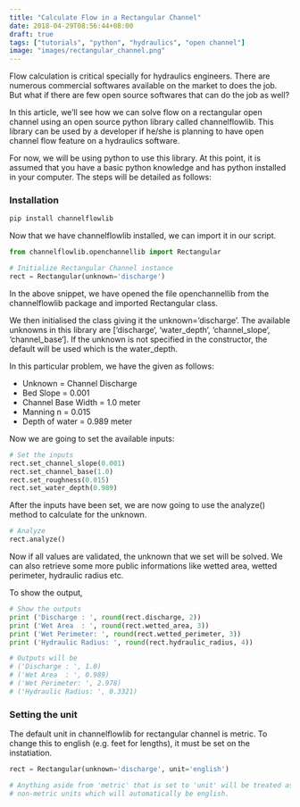 ```yaml
---
title: "Calculate Flow in a Rectangular Channel"
date: 2018-04-29T08:56:44+08:00
draft: true
tags: ["tutorials", "python", "hydraulics", "open channel"]
image: "images/rectangular_channel.png"
---
```


Flow calculation is critical specially for hydraulics engineers. There are numerous commercial softwares available on the market to does the job. But what if there are few open source softwares that can do the job as well?

In this article, we’ll see how we can solve flow on a rectangular open channel using an open source python library called channelflowlib. This library can be used by a developer if he/she is planning to have open channel flow feature on a hydraulics software.

For now, we will be using python to use this library. At this point, it is assumed that you have a basic python knowledge and has python installed in your computer. The steps will be detailed as follows:

### Installation
```python
pip install channelflowlib
```

Now that we have channelflowlib installed, we can import it in our script.

```python
from channelflowlib.openchannellib import Rectangular

# Initialize Rectangular Channel instance
rect = Rectangular(unknown='discharge')
```

In the above snippet, we have opened the file openchannellib from the channelflowlib package and imported Rectangular class.

We then initialised the class giving it the unknown=’discharge’. The available unknowns in this library are [‘discharge‘, ‘water_depth‘, ‘channel_slope‘, ‘channel_base‘]. If the unknown is not specified in the constructor, the default will be used which is the water_depth.

In this particular problem, we have the given as follows:

- Unknown = Channel Discharge
- Bed Slope = 0.001
- Channel Base Width = 1.0 meter
- Manning n = 0.015
- Depth of water = 0.989 meter

Now we are going to set the available inputs:

```python
# Set the inputs
rect.set_channel_slope(0.001)
rect.set_channel_base(1.0)
rect.set_roughness(0.015)
rect.set_water_depth(0.989)
```

After the inputs have been set, we are now going to use the analyze() method to calculate for the unknown.

```python
# Analyze
rect.analyze()
```

Now if all values are validated, the unknown that we set will be solved. We can also retrieve some more public informations like wetted area, wetted perimeter, hydraulic radius etc.

To show the output,

```python
# Show the outputs
print ('Discharge : ', round(rect.discharge, 2))
print ('Wet Area  : ', round(rect.wetted_area, 3))
print ('Wet Perimeter: ', round(rect.wetted_perimeter, 3))
print ('Hydraulic Radius: ', round(rect.hydraulic_radius, 4))

# Outputs will be
# ('Discharge : ', 1.0)
# ('Wet Area  : ', 0.989)
# ('Wet Perimeter: ', 2.978)
# ('Hydraulic Radius: ', 0.3321)
```

### Setting the unit
The default unit in channelflowlib for rectangular channel is metric. To change this to english (e.g. feet for lengths), it must be set on the instatiation.

```python
rect = Rectangular(unknown='discharge', unit='english')

# Anything aside from 'metric' that is set to 'unit' will be treated as
# non-metric units which will automatically be english.
```
